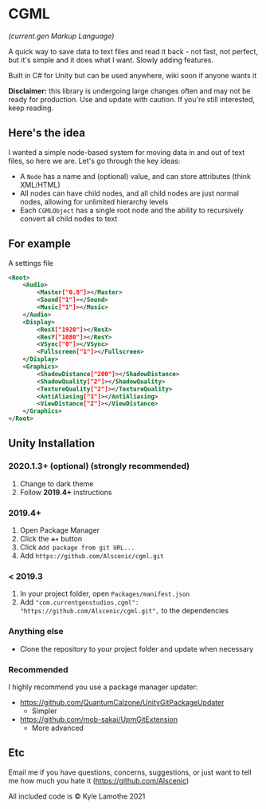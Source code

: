 # CGML
*(current.gen Markup Language)*

A quick way to save data to text files and read it back - not fast, not perfect, but it's simple and it does what I want. Slowly adding features.

Built in C# for Unity but can be used anywhere, wiki soon if anyone wants it

**Disclaimer:** this library is undergoing large changes often and may not be ready for production. Use and update with caution. If you're still interested, keep reading.

## Here's the idea
I wanted a simple node-based system for moving data in and out of text files, so here we are. Let's go through the key ideas:
- A `Node` has a name and (optional) value, and can store attributes (think XML/HTML)
- All nodes can have child nodes, and all child nodes are just normal nodes, allowing for unlimited hierarchy levels
- Each `CGMLObject` has a single root node and the ability to recursively convert all child nodes to text

## For example
A settings file
```xml
<Root>
	<Audio>
		<Master["0.8"]></Master>
		<Sound["1"]></Sound>
		<Music["1"]></Music>
	</Audio>
	<Display>
		<ResX["1920"]></ResX>
		<ResY["1080"]></ResY>
		<VSync["0"]></VSync>
		<Fullscreen["1"]></Fullscreen>
	</Display>
	<Graphics>
		<ShadowDistance["200"]></ShadowDistance>
		<ShadowQuality["2"]></ShadowQuality>
		<TextureQuality["2"]></TextureQuality>
		<AntiAliasing["1"]></AntiAliasing>
		<ViewDistance["2"]></ViewDistance>
	</Graphics>
</Root>
```

## Unity Installation
### 2020.1.3+ (optional) (strongly recommended)
1. Change to dark theme
2. Follow **2019.4+** instructions

### 2019.4+
1. Open Package Manager
2. Click the `➕▾` button
3. Click `Add package from git URL...`
4. Add `https://github.com/Alscenic/cgml.git`

### < 2019.3
1. In your project folder, open `Packages/manifest.json`
2. Add `"com.currentgenstudios.cgml": "https://github.com/Alscenic/cgml.git",` to the dependencies

### Anything else
- Clone the repository to your project folder and update when necessary

### Recommended
I highly recommend you use a package manager updater:
- https://github.com/QuantumCalzone/UnityGitPackageUpdater
  - Simpler
- https://github.com/mob-sakai/UpmGitExtension
  - More advanced

## Etc
Email me if you have questions, concerns, suggestions, or just want to tell me how much you hate it (https://github.com/Alscenic)

All included code is © Kyle Lamothe 2021
